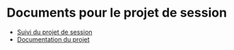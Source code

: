 # Documents pour le projet de session

- [Suivi du projet de session](suivis.md)
- [Documentation du projet](documentation_projet.md)